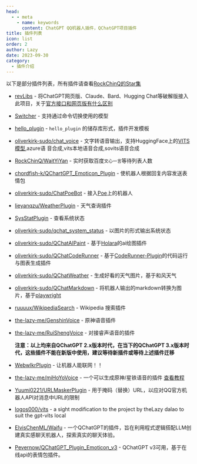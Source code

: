 ```yaml
---
head:
  - - meta
    - name: keywords
      content: ChatGPT QQ机器人插件，QChatGPT项目插件
title: 插件列表
icon: list
order: 2
author: Lazy
date: 2023-09-30
category:
  - 插件介绍
---
```

以下是部分插件列表，所有插件请查看[RockChinQ的Star集](https://github.com/stars/RockChinQ/lists/qchatgpt-%E6%8F%92%E4%BB%B6)

- [revLibs](https://github.com/RockChinQ/revLibs) - 将ChatGPT网页版、Claude、Bard、Hugging Chat等破解版接入此项目，关于[官方接口和网页版有什么区别](https://github.com/RockChinQ/QChatGPT/wiki/8-%E5%AE%98%E6%96%B9%E6%8E%A5%E5%8F%A3%E3%80%81ChatGPT%E7%BD%91%E9%A1%B5%E7%89%88%E3%80%81ChatGPT-API%E5%8C%BA%E5%88%AB)

- [Switcher](https://github.com/RockChinQ/Switcher) - 支持通过命令切换使用的模型

- [hello_plugin](https://github.com/RockChinQ/hello_plugin) - `hello_plugin` 的储存库形式，插件开发模板

- [oliverkirk-sudo/chat_voice](https://github.com/oliverkirk-sudo/chat_voice) - 文字转语音输出，支持HuggingFace上的[VITS模型](https://huggingface.co/spaces/Plachta/VITS-Umamusume-voice-synthesizer),azure语
  音合成,vits本地语音合成,sovits语音合成   

- [RockChinQ/WaitYiYan](https://github.com/RockChinQ/WaitYiYan) - 实时获取百度`文心一言`等待列表人数

- [chordfish-k/QChartGPT_Emoticon_Plugin](https://github.com/chordfish-k/QChartGPT_Emoticon_Plugin) - 使机器人根据回复内容发送表情包

- [oliverkirk-sudo/ChatPoeBot](https://github.com/oliverkirk-sudo/ChatPoeBot) - 接入[Poe](https://poe.com/)上的机器人

- [lieyanqzu/WeatherPlugin](https://github.com/lieyanqzu/WeatherPlugin) - 天气查询插件

- [SysStatPlugin](https://github.com/RockChinQ/SysStatPlugin) - 查看系统状态

- [oliverkirk-sudo/qchat_system_status](https://github.com/oliverkirk-sudo/qchat_system_status) - 以图片的形式输出系统状态

- [oliverkirk-sudo/QChatAIPaint](https://github.com/oliverkirk-sudo/QChatAIPaint) - 基于[Holara](https://holara.ai/)的ai绘图插件

- [oliverkirk-sudo/QChatCodeRunner](https://github.com/oliverkirk-sudo/QChatCodeRunner) - 基于[CodeRunner-Plugin](https://github.com/oliverkirk-sudo/CodeRunner-Plugin)的代码运行与图表生成插件

- [oliverkirk-sudo/QChatWeather](https://github.com/oliverkirk-sudo/QChatWeather) - 生成好看的天气图片，基于和风天气

- [oliverkirk-sudo/QChatMarkdown](https://github.com/oliverkirk-sudo/QChatMarkdown) - 将机器人输出的markdown转换为图片，基于[playwright](https://playwright.dev/python/docs/intro)

- [ruuuux/WikipediaSearch](https://github.com/ruuuux/WikipediaSearch) - Wikipedia 搜索插件

- [the-lazy-me/GenshinVoice](https://github.com/the-lazy-me/GenshinVoice) - 原神语音插件

- [the-lazy-me/RuiShengVoice](https://github.com/the-lazy-me/RuiShengVoice) - 对接睿声语音的插件
  
  **注意：以上均来自QChatGPT 2.x版本时代，在当下的QChatGPT 3.x版本时代，这些插件不能在新版中使用，建议等待新插件或等待上述插件迁移**
  
- [WebwlkrPlugin](https://github.com/RockChinQ/WebwlkrPlugin) - 让机器人能联网！！

- [the-lazy-me/miHoYoVoice](https://github.com/the-lazy-me/miHoYoVoice) - 一个可以生成原神/星铁语音的插件 [查看教程](https://www.bilibili.com/video/BV1nm411y73Q/?share_source=copy_web&vd_source=1335a044d4fd926920999a0e3ba0a731)

- [Yuumi0221/URLMaskerPlugin](https://github.com/Yuumi0221/URLMaskerPlugin) - 用于掩码（替换）URL，以应对QQ官方机器人API对消息中URL的限制

- [logos000/vits](https://github.com/logos000/vits) - a sight modification to the project by theLazy dalao to suit the gpt-vits local

- [ElvisChenML/Waifu](https://github.com/ElvisChenML/Waifu) - 一个QChatGPT的插件，旨在利用程式逻辑搭配LLM创建真实感聊天机器人，探索真实的聊天体验。

- [Pevernow/QChatGPT_Plugin_Emoticon_v3](https://github.com/Pevernow/QChatGPT_Plugin_Emoticon_v3) - QChatGPT v3可用，基于在线api的表情包插件。
